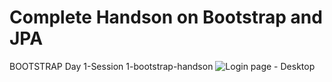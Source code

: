 # Complete Handson on Bootstrap and JPA
BOOTSTRAP
Day 1-Session 1-bootstrap-handson
![Login page - Desktop](https://user-images.githubusercontent.com/35561218/120103415-55e47e80-c104-11eb-9b16-94659b3f2dfc.jpg)

